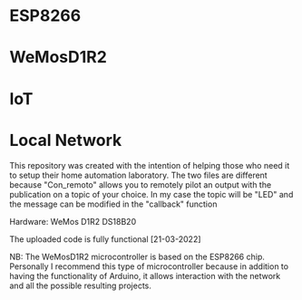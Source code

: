 # ESP8266
# WeMosD1R2
# IoT
# Local Network

This repository was created with the intention of helping those who need it to setup their home automation laboratory.
The two files are different because "Con_remoto" allows you to remotely pilot an output with the publication on a topic of your choice.
In my case the topic will be "LED" and the message can be modified in the "callback" function

Hardware:
WeMos D1R2
DS18B20

The uploaded code is fully functional [21-03-2022]

NB: The WeMosD1R2 microcontroller is based on the ESP8266 chip. Personally I recommend this type of microcontroller because 
in addition to having the functionality of Arduino, it allows interaction with the network and all the possible resulting projects.

